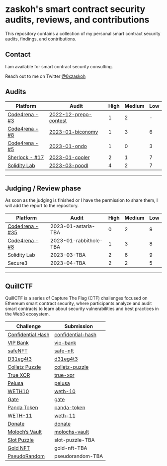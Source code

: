 # zaskoh's smart contract security audits, reviews, and contributions

This repository contains a collection of my personal smart contract security audits, findings, and contributions.

## Contact
I am available for smart contract security consulting.

Reach out to me on Twitter [@0xzaskoh](https://twitter.com/0xzaskoh)

## Audits

| Platform                                                                                        | Audit                                                        | High | Medium | Low |
| ----------------------------------------------------------------------------------------------- | ------------------------------------------------------------ | ---- | ------ | --- |
| [Code4rena - #3](https://code4rena.com/contests/2022-12-prepo-contest)                          | [2022-12-prepo-contest](/code4rena/2022-12-prepo-contest.md) | 1    | 2      | -   |
| [Code4rena - #8](https://code4rena.com/contests/2023-01-biconomy-smart-contract-wallet-contest) | [2023-01-biconomy](/code4rena/2023-01-biconomy.md)           | 1    | 3      | 6   |
| [Code4rena - #5](https://code4rena.com/contests/2023-01-ondo-finance-contest)                   | [2023-01-ondo](/code4rena/2023-01-ondo.md)                   | 1    | 0      | 3   |
| [Sherlock - #17](https://app.sherlock.xyz/audits/contests/36)                                   | [2023-01-cooler](/sherlock/2023-01-cooler.md)                | 2    | 1      | 7   |
| [Solidity Lab](https://github.com/poodlTech/tokenAudit)                                         | [2023-03-poodl](/solidity-lab/2023-03-poodl.md)              | 4    | 2      | 7   |

---

## Judging / Review phase
As soon as the judging is finished or I have the permission to share them, I will add the report to the repository.

| Platform                                                                                   | Audit                  | High | Medium | Low |
| ------------------------------------------------------------------------------------------ | ---------------------- | ---- | ------ | --- |
| [Code4rena - #35](https://code4rena.com/contests/2023-01-astaria-contest)                  | 2023-01-astaria-TBA    | 0    | 2      | 9   |
| [Code4rena - #8](https://code4rena.com/contests/2023-01-rabbithole-quest-protocol-contest) | 2023-01-rabbithole-TBA | 1    | 3      | 8   |
| Solidity Lab                                                                               | 2023-03-TBA            | 2    | 6      | 9   |
| Secure3                                                                                    | 2023-04-TBA            | 2    | 2      | 5   |

---

## QuillCTF
QuillCTF is a series of Capture The Flag (CTF) challenges focused on Ethereum smart contract security, where participants analyze and audit smart contracts to learn about security vulnerabilities and best practices in the Web3 ecosystem.

| Challenge                                                                                   | Submission                                          |
| ------------------------------------------------------------------------------------------- | --------------------------------------------------- |
| [Confidential Hash](https://quillctf.super.site/challenges/quillctf-challenges/ctf02)       | [confidential-hash](/quillctf/confidential-hash.md) |
| [VIP Bank](https://quillctf.super.site/challenges/quillctf-challenges/vip-bank)             | [vip-bank](/quillctf/vip-bank.md)                   |
| [safeNFT](https://quillctf.super.site/challenges/quillctf-challenges/bulletproof-nft)       | [safe-nft](/quillctf/safe-nft.md)                   |
| [D31eg4t3](https://quillctf.super.site/challenges/quillctf-challenges/d31eg4t3)             | [d31eg4t3](/quillctf/d31eg4t3.md)                   |
| [Collatz Puzzle](https://quillctf.super.site/challenges/quillctf-challenges/collatz-puzzle) | [collatz-puzzle](/quillctf/collatz-puzzle.md)       |
| [True XOR](https://quillctf.super.site/challenges/quillctf-challenges/true-xor)             | [true-xor](/quillctf/true-xor.md)                   |
| [Pelusa](https://quillctf.super.site/challenges/quillctf-challenges/pelusa)                 | [pelusa](/quillctf/pelusa.md)                       |
| [WETH10](https://quillctf.super.site/challenges/quillctf-challenges/weth-10)                | [weth-10](/quillctf/weth-10.md)                     |
| [Gate](https://quillctf.super.site/challenges/quillctf-challenges/gate)                     | [gate](/quillctf/gate.md)                           |
| [Panda Token](https://quillctf.super.site/challenges/quillctf-challenges/panda-token)       | [panda-token](/quillctf/panda-token.md)             |
| [WETH-11](https://quillctf.super.site/challenges/quillctf-challenges/weth-11)               | [weth-11](/quillctf/weth-11.md)                     |
| [Donate](https://quillctf.super.site/challenges/quillctf-challenges/donate)                 | [donate](/quillctf/donate.md)                       |
| [Moloch’s Vault](https://quillctf.super.site/challenges/quillctf-challenges/molochs-vault)  | [molochs-vault](/quillctf/molochs-vault.md)         |
| [Slot Puzzle](https://quillctf.super.site/challenges/quillctf-challenges/slot-puzzle)       | slot-puzzle-TBA                                     |
| [Gold NFT](https://quillctf.super.site/challenges/quillctf-challenges/gold-nft)             | gold-nft-TBA                                        |
| [PseudoRandom](https://quillctf.super.site/challenges/quillctf-challenges/pseudorandom)     | pseudorandom-TBA                                    |
